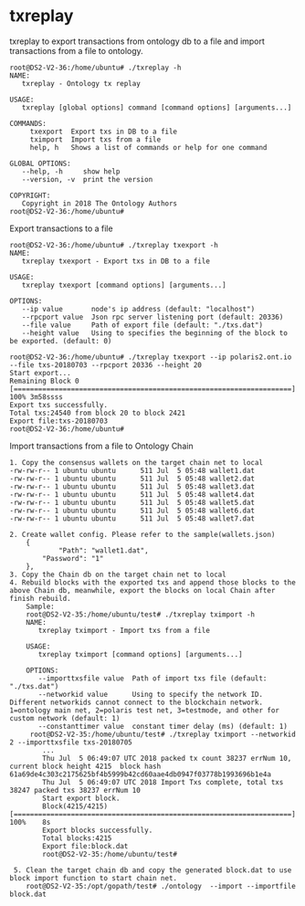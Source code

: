 # txreplay

txreplay to export transactions from ontology db to a file and import transactions from a file to ontology.

    root@DS2-V2-36:/home/ubuntu# ./txreplay -h
	NAME:
	   txreplay - Ontology tx replay
	
	USAGE:
	   txreplay [global options] command [command options] [arguments...]
	
	COMMANDS:
	     txexport  Export txs in DB to a file
	     tximport  Import txs from a file
	     help, h   Shows a list of commands or help for one command
	
	GLOBAL OPTIONS:
	   --help, -h     show help
	   --version, -v  print the version
	
	COPYRIGHT:
	   Copyright in 2018 The Ontology Authors
	root@DS2-V2-36:/home/ubuntu#


Export transactions to a file


	root@DS2-V2-36:/home/ubuntu# ./txreplay txexport -h
	NAME:
	   txreplay txexport - Export txs in DB to a file
	
	USAGE:
	   txreplay txexport [command options] [arguments...]
	
	OPTIONS:
	   --ip value       node's ip address (default: "localhost")
	   --rpcport value  Json rpc server listening port (default: 20336)
	   --file value     Path of export file (default: "./txs.dat")
	   --height value   Using to specifies the beginning of the block to be exported. (default: 0)
	
	root@DS2-V2-36:/home/ubuntu# ./txreplay txexport --ip polaris2.ont.io --file txs-20180703 --rpcport 20336 --height 20
	Start export...
	Remaining Block 0 [====================================================================] 100% 3m58ssss
	Export txs successfully.
	Total txs:24540 from block 20 to block 2421
	Export file:txs-20180703
	root@DS2-V2-36:/home/ubuntu#



Import transactions from a file to Ontology Chain

    1. Copy the consensus wallets on the target chain net to local
	-rw-rw-r-- 1 ubuntu ubuntu      511 Jul  5 05:48 wallet1.dat
	-rw-rw-r-- 1 ubuntu ubuntu      511 Jul  5 05:48 wallet2.dat
	-rw-rw-r-- 1 ubuntu ubuntu      511 Jul  5 05:48 wallet3.dat
	-rw-rw-r-- 1 ubuntu ubuntu      511 Jul  5 05:48 wallet4.dat
	-rw-rw-r-- 1 ubuntu ubuntu      511 Jul  5 05:48 wallet5.dat
	-rw-rw-r-- 1 ubuntu ubuntu      511 Jul  5 05:48 wallet6.dat
	-rw-rw-r-- 1 ubuntu ubuntu      511 Jul  5 05:48 wallet7.dat

    2. Create wallet config. Please refer to the sample(wallets.json)
        {
                "Path": "wallet1.dat",
            "Password": "1"
        },
    3. Copy the Chain db on the target chain net to local
    4. Rebuild blocks with the exported txs and append those blocks to the above Chain db, meanwhile, export the blocks on local Chain after finish rebuild.
	    Sample:
	    root@DS2-V2-35:/home/ubuntu/test# ./txreplay tximport -h
		NAME:
		   txreplay tximport - Import txs from a file
		
		USAGE:
		   txreplay tximport [command options] [arguments...]
		
		OPTIONS:
		   --importtxsfile value  Path of import txs file (default: "./txs.dat")
		   --networkid value      Using to specify the network ID. Different networkids cannot connect to the blockchain network. 1=ontology main net, 2=polaris test net, 3=testmode, and other for custom network (default: 1)
		   --constanttimer value  constant timer delay (ms) (default: 1)
	     root@DS2-V2-35:/home/ubuntu/test# ./txreplay tximport --networkid 2 --importtxsfile txs-20180705
            ...
			Thu Jul  5 06:49:07 UTC 2018 packed tx count 38237 errNum 10,  current block height 4215  block hash 61a69de4c303c2175625bf4b5999b42cd60aae4db0947f03778b1993696b1e4a
			Thu Jul  5 06:49:07 UTC 2018 Import Txs complete, total txs 38247 packed txs 38237 errNum 10
			Start export block.
			Block(4215/4215) [====================================================================] 100%    8s
			Export blocks successfully.
			Total blocks:4215
			Export file:block.dat
			root@DS2-V2-35:/home/ubuntu/test#

     5. Clean the target chain db and copy the generated block.dat to use block import function to start chain net.  
        root@DS2-V2-35:/opt/gopath/test# ./ontology  --import --importfile block.dat
     




    



